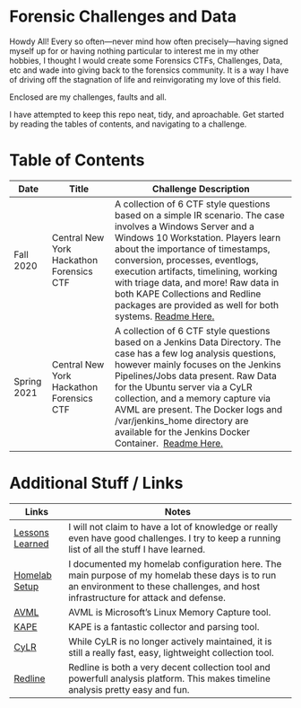 # Forensic Challenges and Data

Howdy All! Every so often—never mind how often precisely—having signed myself up for or having nothing particular to interest me in my other hobbies, I thought I would create some Forensics CTFs, Challenges, Data, etc and wade into giving back to the forensics community. It is a way I have of driving off the stagnation of life and reinvigorating my love of this field.

Enclosed are my challenges, faults and all.

I have attempted to keep this repo neat, tidy, and aproachable. Get started by reading the tables of contents, and navigating to a challenge.



# Table of Contents

| Date        | Title                                    | Challenge Description                                                                                                                                                                                                                                                                                                                                                                                                                                                                     |
| ----------- | ---------------------------------------- | ----------------------------------------------------------------------------------------------------------------------------------------------------------------------------------------------------------------------------------------------------------------------------------------------------------------------------------------------------------------------------------------------------------------------------------------------------------------------------------------- |
| Fall 2020   | Central New York Hackathon Forensics CTF | A collection of 6 CTF style questions based on a simple IR scenario. The case involves a Windows Server and a Windows 10 Workstation. Players learn about the importance of timestamps, conversion, processes, eventlogs, execution artifacts, timelining, working with triage data, and more! Raw data in both KAPE Collections and Redline packages are provided as well for both systems. [Readme Here.](Central%20New%20York%20Hackathons/2020-Fall/2020-FORENSICS-START-HERE.MD) |
| Spring 2021 | Central New York Hackathon Forensics CTF | A collection of 6 CTF style questions based on a Jenkins Data Directory. The case has a few log analysis questions, however mainly focuses on the Jenkins Pipelines/Jobs data present. Raw Data for the Ubuntu server via a CyLR collection, and a memory capture via AVML are present. The Docker logs and /var/jenkins_home directory are available for the Jenkins Docker Container.  [Readme Here.](Central%20New%20York%20Hackathons/2021-Spring/2021-SPRING-START-HERE.md)     |



# Additional Stuff / Links

| Links                                                                                               | Notes                                                                                                                                                                               |
| --------------------------------------------------------------------------------------------------- | ----------------------------------------------------------------------------------------------------------------------------------------------------------------------------------- |
| [Lessons Learned](Lessons_learned.md)                                                            | I will not claim to have a lot of knowledge or really even have good challenges. I try to keep a running list of all the stuff I have learned.                                      |
| [Homelab Setup](https://medium.com/@liamcs98/functional-proxmox-homelab-framework-1bc7a68cc559)   | I documented my homelab configuration here. The main purpose of my homelab these days is to run an environment to these challenges, and host infrastructure for attack and defense. |
| [AVML](https://github.com/microsoft/avml)                                                         | AVML is Microsoft’s Linux Memory Capture tool.                                                                                                                                      |
| [KAPE](https://www.kroll.com/en/insights/publications/cyber/kroll-artifact-parser-extractor-kape) | KAPE is a fantastic collector and parsing tool.                                                                                                                                     |
| [CyLR](https://github.com/orlikoski/CyLR)                                                         | While CyLR is no longer actively maintained, it is still a really fast, easy, lightweight collection tool.                                                                          |
| [Redline](https://www.fireeye.com/services/freeware/redline.html)                                 | Redline is both a very decent collection tool and powerfull analysis platform. This makes timeline analysis pretty easy and fun.                                                    |